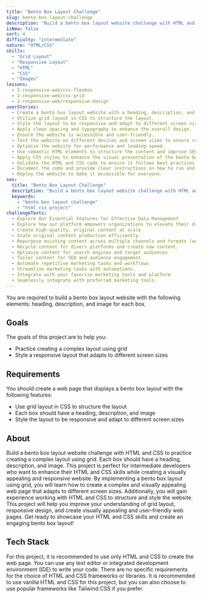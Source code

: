 ```yaml
---
title: "Bento Box Layout Challenge"
slug: bento-box-layout-challenge
description: "Build a bento box layout website challenge with HTML and CSS to practice creating a complex layout using grid. Each box should have a heading, description, and image."
isNew: false
sort: 4
difficulty: "intermediate"
nature: "HTML/CSS"
skills:
  - "Grid Layout"
  - "Responsive Layout"
  - "HTML"
  - "CSS"
  - "Images"
lessons:
  - 2-responsive-web/css-flexbox
  - 2-responsive-web/css-grid
  - 2-responsive-web/responsive-design
userStories:
  - Create a bento box layout website with a heading, description, and image for each box.
  - Utilize grid layout in CSS to structure the layout.
  - Style the layout to be responsive and adapt to different screen sizes.
  - Apply clean spacing and typography to enhance the overall design.
  - Ensure the website is accessible and user-friendly.
  - Test the website on different devices and screen sizes to ensure responsiveness.
  - Optimize the website for performance and loading speed.
  - Use semantic HTML elements to structure the content and improve SEO.
  - Apply CSS styles to enhance the visual presentation of the bento box elements.
  - Validate the HTML and CSS code to ensure it follows best practices and standards.
  - Document the code and provide clear instructions on how to run and use the website.
  - Deploy the website to make it accessible for everyone.
seo:
  title: "Bento Box Layout Challenge"
  description: "Build a bento box layout website challenge with HTML and CSS to practice creating a complex layout using grid. Each box should have a heading, description, and image. This project is perfect for intermediate developers who want to enhance their HTML and CSS skills while creating a visually appealing and responsive website. By implementing a bento box layout using grid, you will learn how to create a complex and visually appealing web page that adapts to different screen sizes. Additionally, you will gain experience working with HTML and CSS to structure and style the website. This project will help you improve your understanding of grid layout, responsive design, and create visually appealing and user-friendly web pages. Get ready to showcase your HTML and CSS skills and create an engaging bento box layout!"
  keywords:
    - "bento box layout challenge"
    - "html css project"
challengeTexts:
  - Explore Our Essential Features for Effective Data Management
  - Explore how our platform empowers organizations to elevate their data strategy, driving innovation and informed decision-making.
  - Create high-quality, original content at scale
  - Scale original content production efficiently.
  - Repurpose existing content across multiple channels and formats (audio, video)
  - Recycle content for divers platforms and create new content.
  - Optimize content for search engines and target audiences
  - Tailer content for SEO and audience engagement.
  - Automate repetitive marketing tasks and workflows
  - Streamline marketing tasks with automations.
  - Integrate with your favorite marketing tools and platform
  - Seamlessly integrate with preferred marketing tools.
---
```


You are required to build a bento box layout website with the following elements: heading, description, and image for each box.

## Goals

The goals of this project are to help you:

- Practice creating a complex layout using grid
- Style a responsive layout that adapts to different screen sizes

## Requirements

You should create a web page that displays a bento box layout with the following features:

- Use grid layout in CSS to structure the layout
- Each box should have a heading, description, and image
- Style the layout to be responsive and adapt to different screen sizes

## About

Build a bento box layout website challenge with HTML and CSS to practice creating a complex layout using grid. Each box should have a heading, description, and image. This project is perfect for intermediate developers who want to enhance their HTML and CSS skills while creating a visually appealing and responsive website. By implementing a bento box layout using grid, you will learn how to create a complex and visually appealing web page that adapts to different screen sizes. Additionally, you will gain experience working with HTML and CSS to structure and style the website. This project will help you improve your understanding of grid layout, responsive design, and create visually appealing and user-friendly web pages. Get ready to showcase your HTML and CSS skills and create an engaging bento box layout!

## Tech Stack

For this project, it is recommended to use only HTML and CSS to create the web page. You can use any text editor or integrated development environment (IDE) to write your code. There are no specific requirements for the choice of HTML and CSS frameworks or libraries. It is recommended to use vanilla HTML and CSS for this project, but you can also choose to use popular frameworks like Tailwind CSS if you prefer.
